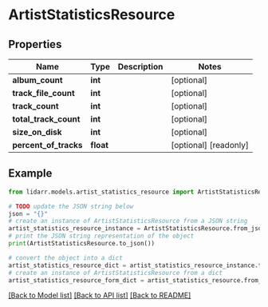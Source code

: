 # ArtistStatisticsResource


## Properties

Name | Type | Description | Notes
------------ | ------------- | ------------- | -------------
**album_count** | **int** |  | [optional] 
**track_file_count** | **int** |  | [optional] 
**track_count** | **int** |  | [optional] 
**total_track_count** | **int** |  | [optional] 
**size_on_disk** | **int** |  | [optional] 
**percent_of_tracks** | **float** |  | [optional] [readonly] 

## Example

```python
from lidarr.models.artist_statistics_resource import ArtistStatisticsResource

# TODO update the JSON string below
json = "{}"
# create an instance of ArtistStatisticsResource from a JSON string
artist_statistics_resource_instance = ArtistStatisticsResource.from_json(json)
# print the JSON string representation of the object
print(ArtistStatisticsResource.to_json())

# convert the object into a dict
artist_statistics_resource_dict = artist_statistics_resource_instance.to_dict()
# create an instance of ArtistStatisticsResource from a dict
artist_statistics_resource_form_dict = artist_statistics_resource.from_dict(artist_statistics_resource_dict)
```
[[Back to Model list]](../README.md#documentation-for-models) [[Back to API list]](../README.md#documentation-for-api-endpoints) [[Back to README]](../README.md)


